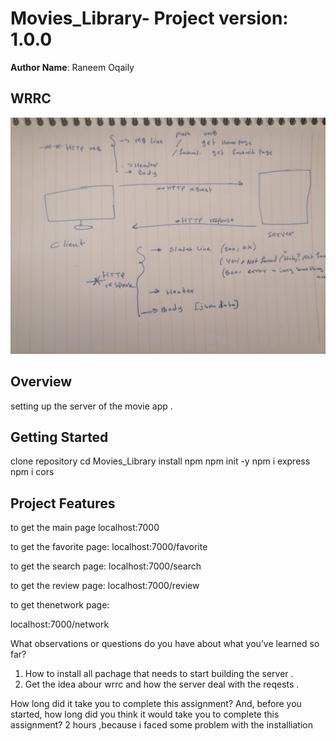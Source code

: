 # Movies_Library- Project version: 1.0.0

**Author Name**: Raneem Oqaily

## WRRC
![](wrrc.jpeg)

## Overview
setting up the server of the movie app .

## Getting Started
<!-- What are the steps that a user must take in order to build this app on their own machine and get it running? -->
clone repository
cd Movies_Library
install npm 
npm init -y
npm i express 
npm i cors



## Project Features
to get the main page
localhost:7000

to get the favorite page:
localhost:7000/favorite

to get the search page:
localhost:7000/search

to get the review page:
localhost:7000/review

to get thenetwork page:

localhost:7000/network


What observations or questions do you have about what you’ve learned so far?
1. How to install all pachage that needs to start building the server .
2. Get the idea abour wrrc and how the server deal with the reqests .



How long did it take you to complete this assignment? And, before you started, how long did you think it would take you to complete this assignment?
2 hours ,because i faced some problem with the installiation